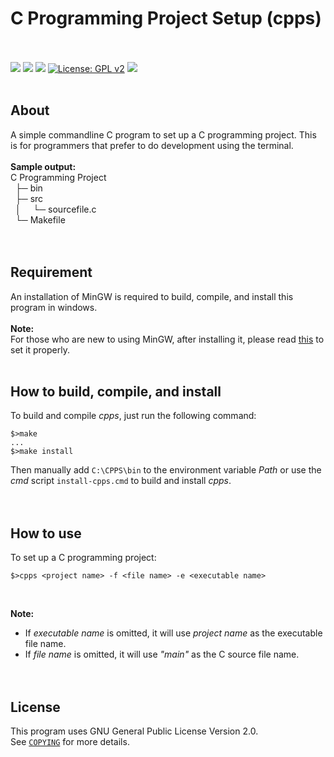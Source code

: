 # C Programming Project Setup (cpps)
<br><br>
<img src="https://img.shields.io/badge/Windows-0078D6?style=flat&logo=windows&logoColor=white" />
<img src="https://img.shields.io/badge/C-00599C?style=flat&logo=c&logoColor=white" />
<img src="https://img.shields.io/badge/Notepad++-90E59A.svg?style=flat&logo=notepad%2B%2B&logoColor=black" />
[![License: GPL v2](https://img.shields.io/badge/License-GPL_v2-blue.svg)](https://www.gnu.org/licenses/old-licenses/gpl-2.0.en.html)
<img src="https://img.shields.io/badge/Version-v0.1.0--alpha-blue?style=flat&color=blue" />
<br><br>

## About
A simple commandline C program to set up a C programming project. This is for programmers that prefer to do development using the terminal.<br>
<br>
__Sample output:__<br>
C Programming Project<br>
&nbsp;&nbsp;├─ bin<br>
&nbsp;&nbsp;├─ src<br>
&nbsp;&nbsp;│&nbsp;&nbsp;&nbsp;&nbsp;&nbsp;└─ sourcefile.c<br>
&nbsp;&nbsp;└─ Makefile<br>
<br><br>

## Requirement
An installation of MinGW is required to build, compile, and install this program in windows.<br>
<br>
__Note:__<br>
For those who are new to using MinGW, after installing it, please
read <a target="_blank" href="https://opensource.com/article/20/8/gnu-windows-mingw" title="Use GNU on Windows with MinGW">this</a> to set it properly.
<br><br>

## How to build, compile, and install
To build and compile *cpps*, just run the following command:<br>

```
$>make
...
$>make install
```

Then manually add ```C:\CPPS\bin``` to the environment variable *Path* or use the *cmd* script ```install-cpps.cmd``` to build and install *cpps*.<br>
<br><br>

## How to use
To set up a C programming project:<br>

```
$>cpps <project name> -f <file name> -e <executable name>
```
<br>

__Note:__<br>
* If *executable name* is omitted, it will use *project name* as the executable file name.<br>
* If *file name* is omitted, it will use *"main"* as the C source file name.<br>
<br><br>

## License
This program uses GNU General Public License Version 2.0.<br>
See [```COPYING```](url:COPYING) for more details.<br>
<br><br>


	